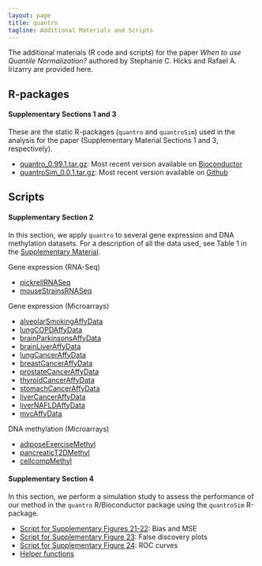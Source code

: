 ```yaml
---
layout: page
title: quantro
tagline: Additional Materials and Scripts
---
```


The additional materials (R code and scripts) for the paper *When to use Quantile Normalization?* authored by Stephanie C. Hicks and Rafael A. Irizarry are provided here. 

## R-packages

#### Supplementary Sections 1 and 3

These are the static R-packages (`quantro` and `quantroSim`) used in the analysis for the paper (Supplementary Material Sections 1 and 3, respectively). 

* [quantro_0.99.1.tar.gz](https://github.com/stephaniehicks/quantroPaper/raw/master/Rpkgs/quantro_0.99.1.tar.gz): Most recent version available on [Bioconductor](http://www.bioconductor.org/packages/release/bioc/html/quantro.html)
* [quantroSim_0.0.1.tar.gz](https://github.com/stephaniehicks/quantroPaper/raw/master/Rpkgs/quantroSim_0.0.1.tar.gz): Most recent version available on [Github](https://github.com/stephaniehicks/quantroSim)


## Scripts

#### Supplementary Section 2

In this section, we apply `quantro` to several gene expression and DNA methylation datasets. For a description of all the data used, see Table 1 in the [Supplementary Material](). 

Gene expression (RNA-Seq)

* [pickrellRNASeq]()
* [mouseStrainsRNASeq]()

Gene expression (Microarrays)

* [alveolarSmokingAffyData]()
* [lungCOPDAffyData]()
* [brainParkinsonsAffyData]()
* [brainLiverAffyData]()
* [lungCancerAffyData]()
* [breastCancerAffyData]()
* [prostateCancerAffyData]()
* [thyroidCancerAffyData]()
* [stomachCancerAffyData]()
* [liverCancerAffyData]()
* [liverNAFLDAffyData]()
* [mycAffyData]()

DNA methylation (Microarrays)

* [adiposeExerciseMethyl]()
* [pancreaticT2DMethyl]()
* [cellcompMethyl]()



#### Supplementary Section 4

In this section, we perform a simulation study to assess the performance of our method in the `quantro` R/Bioconductor package using the `quantroSim` R-package. 

* [Script for Supplementary Figures 21-22](https://github.com/stephaniehicks/quantroPaper/blob/master/scripts/quantroSimStudy/pDiffRandom.R): Bias and MSE
* [Script for Supplementary Figure 23](https://github.com/stephaniehicks/quantroPaper/blob/master/scripts/quantroSimStudy/FDR.R): False discovery plots
* [Script for Supplementary Figure 24](https://github.com/stephaniehicks/quantroPaper/blob/master/scripts/quantroSimStudy/ROC.R): ROC curves
* [Helper functions](https://github.com/stephaniehicks/quantroPaper/blob/master/scripts/quantroSimStudy/quantro-functions.R)